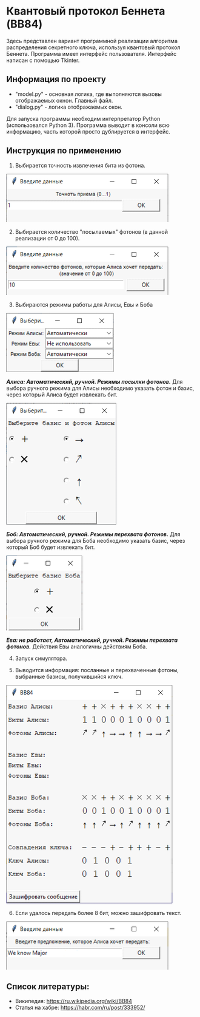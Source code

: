 # Квантовый протокол Беннета (BB84)

Здесь представлен вариант программной реализации алгоритма распределения секретного ключа, используя квантовый протокол Беннета.
Программа имеет интерфейс пользователя. Интерфейс написан с помощью Tkinter.

## Информация по проекту

* "model.py" - основная логика, где выполняются вызовы отображаемых окнон. Главный файл.
* "dialog.py" - логика отображаемых окон.

Для запуска программы необходим интерпретатор Python (использовался Python 3).
Программа выводит в консоли всю информацию, часть которой просто дублируется в интерфейс.

## Инструкция по применению

1. Выбирается точность извлечения бита из фотона.

![Точность приема фотона](https://github.com/iIyaPopov/bennett-protocol/blob/master/images/img1.png)

2. Выбирается количество "посылаемых" фотонов (в данной реализации от 0 до 100).

![Количество фотонов](https://github.com/iIyaPopov/bennett-protocol/blob/master/images/img2.png)

3. Выбираются режимы работы для Алисы, Евы и Боба

![Режимы работы](https://github.com/iIyaPopov/bennett-protocol/blob/master/images/img3.png)

***Алиса: Автоматический, ручной. Режимы посылки фотонов.***
Для выбора ручного режима для Алисы необходимо указать фотон и базис, через который Алиса будет извлекать бит.

![Выбор Алисы](https://github.com/iIyaPopov/bennett-protocol/blob/master/images/img4.png)

***Боб: Автоматический, ручной. Режимы перехвата фотонов.***
Для выбора ручного режима для Боба необходимо указать базис, через который Боб будет извлекать бит.

![Выбор Боба](https://github.com/iIyaPopov/bennett-protocol/blob/master/images/img5.png)

***Ева: не работает, Автоматический, ручной. Режимы перехвата фотонов.***
Действия Евы аналогичны действиям Боба.

4. Запуск симулятора.

5. Выводится информация: посланные и перехваченные фотоны, выбранные базисы, получившийся ключ.

![Точность приема фотона](https://github.com/iIyaPopov/bennett-protocol/blob/master/images/img7.png)

6. Если удалось передать более 8 бит, можно зашифровать текст.

![Ввод сообщения для шифрования](https://github.com/iIyaPopov/bennett-protocol/blob/master/images/img6.png)


## Список литературы:
* Википедия: <https://ru.wikipedia.org/wiki/BB84>
* Статья на хабре: <https://habr.com/ru/post/333952/>
